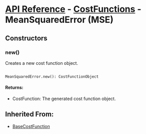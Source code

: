 # [API Reference](../../API.md) - [CostFunctions](../CostFunctions.md) - MeanSquaredError (MSE)

## Constructors

### new()

Creates a new cost function object.

```

MeanSquaredError.new(): CostFunctionObject

```

#### Returns:

* CostFunction: The generated cost function object.

## Inherited From:

* [BaseCostFunction](BaseCostFunction.md)
